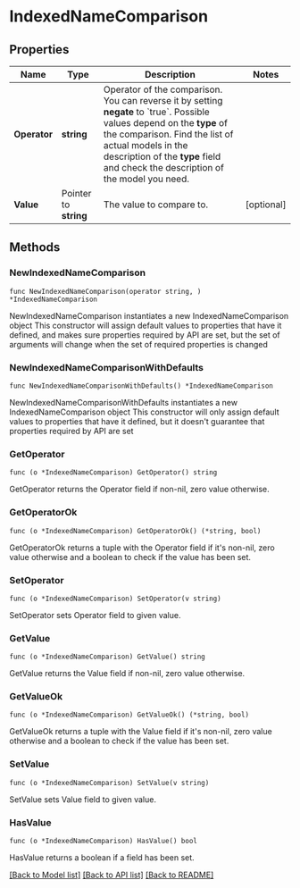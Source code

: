 # IndexedNameComparison

## Properties

Name | Type | Description | Notes
------------ | ------------- | ------------- | -------------
**Operator** | **string** | Operator of the comparison. You can reverse it by setting **negate** to &#x60;true&#x60;.   Possible values depend on the **type** of the comparison. Find the list of actual models in the description of the **type** field and check the description of the model you need. | 
**Value** | Pointer to **string** | The value to compare to. | [optional] 

## Methods

### NewIndexedNameComparison

`func NewIndexedNameComparison(operator string, ) *IndexedNameComparison`

NewIndexedNameComparison instantiates a new IndexedNameComparison object
This constructor will assign default values to properties that have it defined,
and makes sure properties required by API are set, but the set of arguments
will change when the set of required properties is changed

### NewIndexedNameComparisonWithDefaults

`func NewIndexedNameComparisonWithDefaults() *IndexedNameComparison`

NewIndexedNameComparisonWithDefaults instantiates a new IndexedNameComparison object
This constructor will only assign default values to properties that have it defined,
but it doesn't guarantee that properties required by API are set

### GetOperator

`func (o *IndexedNameComparison) GetOperator() string`

GetOperator returns the Operator field if non-nil, zero value otherwise.

### GetOperatorOk

`func (o *IndexedNameComparison) GetOperatorOk() (*string, bool)`

GetOperatorOk returns a tuple with the Operator field if it's non-nil, zero value otherwise
and a boolean to check if the value has been set.

### SetOperator

`func (o *IndexedNameComparison) SetOperator(v string)`

SetOperator sets Operator field to given value.


### GetValue

`func (o *IndexedNameComparison) GetValue() string`

GetValue returns the Value field if non-nil, zero value otherwise.

### GetValueOk

`func (o *IndexedNameComparison) GetValueOk() (*string, bool)`

GetValueOk returns a tuple with the Value field if it's non-nil, zero value otherwise
and a boolean to check if the value has been set.

### SetValue

`func (o *IndexedNameComparison) SetValue(v string)`

SetValue sets Value field to given value.

### HasValue

`func (o *IndexedNameComparison) HasValue() bool`

HasValue returns a boolean if a field has been set.


[[Back to Model list]](../README.md#documentation-for-models) [[Back to API list]](../README.md#documentation-for-api-endpoints) [[Back to README]](../README.md)


